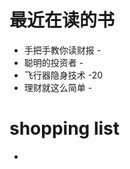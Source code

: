 # 最近在读的书
- 手把手教你读财报          -
- 聪明的投资者              -
- 飞行器隐身技术            -20
- 理财就这么简单            -
# shopping list
- 